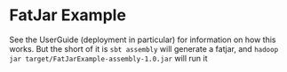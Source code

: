 FatJar Example
==============

See the UserGuide (deployment in particular) for information on how this works. But the short of it is `sbt assembly` will generate a fatjar, and `hadoop jar target/FatJarExample-assembly-1.0.jar` will run it
